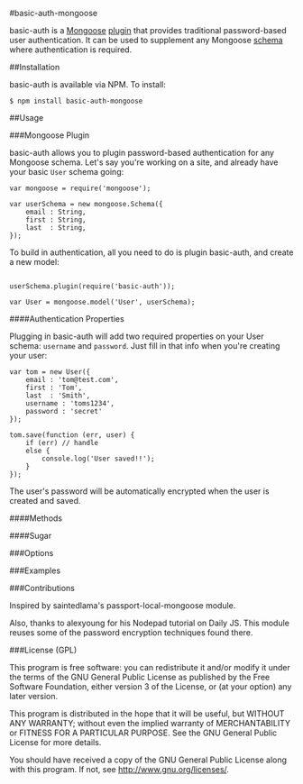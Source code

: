 #basic-auth-mongoose

basic-auth is a [Mongoose](http://mongoosejs.com/) [plugin](http://mongoosejs.com/docs/plugins.html) that provides traditional password-based user authentication. It can be used to supplement any Mongoose [schema](http://mongoosejs.com/docs/guide.html) where authentication is required.

##Installation

basic-auth is available via NPM. To install:

	$ npm install basic-auth-mongoose

##Usage

###Mongoose Plugin

basic-auth allows you to plugin password-based authentication for any Mongoose schema. Let's say you're working on a site, and already have your basic `User` schema going:

````
var mongoose = require('mongoose');

var userSchema = new mongoose.Schema({
	email : String,
	first : String,
	last  : String,
});

````

To build in authentication, all you need to do is plugin basic-auth, and create a new model:

````

userSchema.plugin(require('basic-auth'));

var User = mongoose.model('User', userSchema);

````

####Authentication Properties

Plugging in basic-auth will add two required properties on your User schema: `username` and `password`. Just fill in that info when you're creating your user:

````
var tom = new User({
	email : 'tom@test.com',
	first : 'Tom',
	last  : 'Smith',
	username : 'toms1234',
	password : 'secret'
});

tom.save(function (err, user) {
	if (err) // handle
	else {
		console.log('User saved!!');
	}
});

````
The user's password will be automatically encrypted when the user is created and saved.

####Methods


####Sugar

###Options

###Examples

###Contributions

Inspired by saintedlama's passport-local-mongoose module.

Also, thanks to alexyoung for his Nodepad tutorial on Daily JS.
This module reuses some of the password encryption techniques found there.

###License (GPL)

This program is free software: you can redistribute it and/or modify
it under the terms of the GNU General Public License as published by
the Free Software Foundation, either version 3 of the License, or
(at your option) any later version.

This program is distributed in the hope that it will be useful,
but WITHOUT ANY WARRANTY; without even the implied warranty of
MERCHANTABILITY or FITNESS FOR A PARTICULAR PURPOSE. See the
GNU General Public License for more details.

You should have received a copy of the GNU General Public License
along with this program. If not, see http://www.gnu.org/licenses/.